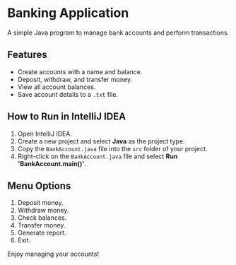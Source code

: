 # Banking Application

A simple Java program to manage bank accounts and perform transactions.

## Features
- Create accounts with a name and balance.
- Deposit, withdraw, and transfer money.
- View all account balances.
- Save account details to a `.txt` file.

## How to Run in IntelliJ IDEA
1. Open IntelliJ IDEA.
2. Create a new project and select **Java** as the project type.
3. Copy the `BankAccount.java` file into the `src` folder of your project.
4. Right-click on the `BankAccount.java` file and select **Run 'BankAccount.main()'**.

## Menu Options
1. Deposit money.
2. Withdraw money.
3. Check balances.
4. Transfer money.
5. Generate report.
6. Exit.

Enjoy managing your accounts!
